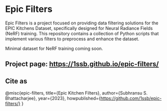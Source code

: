 # Epic Filters

Epic Filters is a project focused on providing data filtering solutions for the EPIC Kitchens Dataset, specifically designed for Neural Radiance Fields (NeRF) training. This repository contains a collection of Python scripts that implement various filters to preprocess and enhance the dataset.

Minimal dataset for NeRF training coming soon.

## Project page: https://1ssb.github.io/epic-filters/

## Cite as

@misc{epic-filters,
title={Epic Kitchen Filters},
author={Subhransu S. Bhattacharjee},
year={2023},
howpublished={https://github.com/1ssb/epic-filters/}
}

